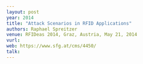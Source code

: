 ```yaml
---
layout: post
year: 2014
title: "Attack Scenarios in RFID Applications"
authors: Raphael Spreitzer
venue: RFIDeas 2014, Graz, Austria, May 21, 2014
vurl: 
web: https://www.sfg.at/cms/4450/
talk: 
---
```



